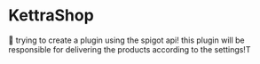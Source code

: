 # KettraShop

🛒 trying to create a plugin using the spigot api! this plugin will be responsible for delivering the products according to the settings!T

